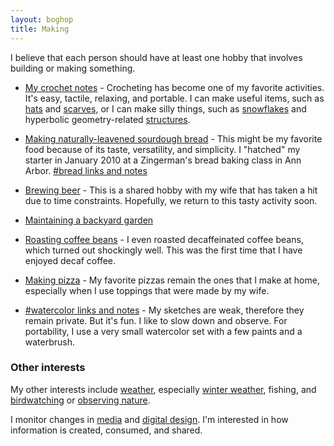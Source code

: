 ```yaml
---
layout: boghop
title: Making
---
```



I believe that each person should have at least one hobby that involves building or making something.

* [My crochet notes](http://crochet.soupmode.com) - Crocheting has become one of my favorite activities. It's easy, tactile, relaxing, and portable. I can make useful items, such as [hats](http://crochet.soupmode.com/tag/beanie) and [scarves](http://crochet.soupmode.com/scarves-that-i-crocheted-in-20142015), or I can make silly things, such as [snowflakes](http://crochet.soupmode.com/my-first-snowflake) and hyperbolic geometry-related [structures](http://crochet.soupmode.com/crochet-and-hyperbolic-geometry).

* [Making naturally-leavened sourdough bread](http://boghop.com/baking-naturallyleavened-sourdough-bread.html) - This might be my favorite food because of its taste, versatility, and simplicity. I "hatched" my starter in January 2010 at a Zingerman's bread baking class in Ann Arbor. [#bread links and notes](http://jothut.com/cgi-bin/junco.pl/tag/bread)

* [Brewing beer](http://birdbrainsbrewing.com/) - This is a shared hobby with my wife that has taken a hit due to time constraints. Hopefully, we return to this tasty activity soon.

* [Maintaining a backyard garden](http://jothut.com/cgi-bin/junco.pl/tag/garden)

* [Roasting coffee beans](http://boghop.com/roasting-coffee-beans-at-home.html) - I even roasted decaffeinated coffee beans, which turned out shockingly well. This was the first time that I have enjoyed decaf coffee.

* [Making pizza](http://boghop.com/making-pizza.html) - My favorite pizzas remain the ones that I make at home, especially when I use toppings that were made by my wife.

* [#watercolor links and notes](http://jothut.com/cgi-bin/junco.pl/tag/watercolor) - My sketches are weak, therefore they remain private. But it's fun. I like to slow down and observe. For portability, I use a very small watercolor set with a few paints and a waterbrush.



### Other interests

My other interests include [weather](http://toledoweather.info), especially [winter weather](http://toledowinter.com), fishing, and [birdwatching](http://jothut.com/cgi-bin/junco.pl/tag/bird) or [observing nature](http://jothut.com/cgi-bin/junco.pl/tag/nature).

I monitor changes in [media](http://jothut.com/cgi-bin/junco.pl/tag/media) and [digital design](http://jothut.com/cgi-bin/junco.pl/tag/design). I'm interested in how information is created, consumed, and shared.


